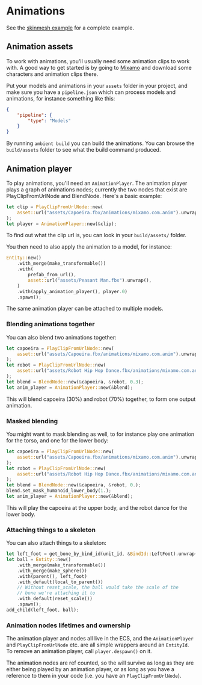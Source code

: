 # Animations

See the [skinmesh example](https://github.com/AmbientRun/Ambient/tree/main/guest/rust/examples/basics/skinmesh) for a complete example.

## Animation assets

To work with animations, you'll usually need some animation clips to work with. A good way to get started is
by going to [Mixamo](https://www.mixamo.com/#/) and download some characters and animation clips there.

Put your models and animations in your `assets` folder in your project, and make sure you have a `pipeline.json`
which can process models and animations, for instance something like this:

```json
{
    "pipeline": {
        "type": "Models"
    }
}
```

By running `ambient build` you can build the animations. You can browse the `build/assets` folder to see what
the build command produced.

## Animation player

To play animations, you'll need an `AnimationPlayer`. The animation player plays a graph of animations nodes;
currently the two nodes that exist are PlayClipFromUrlNode and BlendNode. Here's a basic example:

```rust
let clip = PlayClipFromUrlNode::new(
    asset::url("assets/Capoeira.fbx/animations/mixamo.com.anim").unwrap(),
);
let player = AnimationPlayer::new(&clip);
```

To find out what the clip url is, you can look in your `build/assets/` folder.

You then need to also apply the animation to a model, for instance:
```rust
Entity::new()
    .with_merge(make_transformable())
    .with(
        prefab_from_url(),
        asset::url("assets/Peasant Man.fbx").unwrap(),
    )
    .with(apply_animation_player(), player.0)
    .spawn();
```

The same animation player can be attached to multiple models.

### Blending animations together

You can also blend two animations together:

```rust
let capoeira = PlayClipFromUrlNode::new(
    asset::url("assets/Capoeira.fbx/animations/mixamo.com.anim").unwrap(),
);
let robot = PlayClipFromUrlNode::new(
    asset::url("assets/Robot Hip Hop Dance.fbx/animations/mixamo.com.anim").unwrap(),
);
let blend = BlendNode::new(&capoeira, &robot, 0.3);
let anim_player = AnimationPlayer::new(&blend);
```

This will blend capoeira (30%) and robot (70%) together, to form one output animation.

### Masked blending

You might want to mask blending as well, to for instance play one animation for the torso,
and one for the lower body:

```rust
let capoeira = PlayClipFromUrlNode::new(
    asset::url("assets/Capoeira.fbx/animations/mixamo.com.anim").unwrap(),
);
let robot = PlayClipFromUrlNode::new(
    asset::url("assets/Robot Hip Hop Dance.fbx/animations/mixamo.com.anim").unwrap(),
);
let blend = BlendNode::new(&capoeira, &robot, 0.);
blend.set_mask_humanoid_lower_body(1.);
let anim_player = AnimationPlayer::new(&blend);
```

This will play the capoeira at the upper body, and the robot dance for the lower body.

### Attaching things to a skeleton

You can also attach things to a skeleton:

```rust
let left_foot = get_bone_by_bind_id(unit_id, &BindId::LeftFoot).unwrap();
let ball = Entity::new()
    .with_merge(make_transformable())
    .with_merge(make_sphere())
    .with(parent(), left_foot)
    .with_default(local_to_parent())
    // Without reset_scale, the ball would take the scale of the
    // bone we're attaching it to
    .with_default(reset_scale())
    .spawn();
add_child(left_foot, ball);
```

### Animation nodes lifetimes and ownership

The animation player and nodes all live in the ECS, and the `AnimationPlayer` and `PlayClipFromUrlNode` etc.
are all simple wrappers around an `EntityId`. To remove an animation player, call `player.despawn()` on it.

The animation nodes are ref counted, so the will survive as long as they are either being played by an
animation player, or as long as you have a reference to them in your code (i.e. you have an `PlayClipFromUrlNode`).
